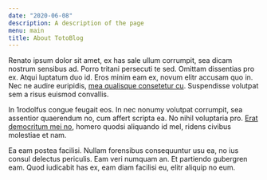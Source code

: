 ```yaml
---
date: "2020-06-08"
description: A description of the page
menu: main
title: About TotoBlog
---
```


Renato ipsum dolor sit amet, ex has sale ullum corrumpit, sea dicam nostrum sensibus ad. Porro tritani persecuti te sed. Omittam dissentias pro ex. Atqui luptatum duo id. Eros minim eam ex, novum elitr accusam quo in. Nec ne audire euripidis, [mea qualisque consetetur cu](https://example.com). Suspendisse volutpat sem a risus euismod convallis.

In 1rodolfus congue feugait eos. In nec nonumy volutpat corrumpit, sea assentior quaerendum no, cum affert scripta ea. No nihil voluptaria pro. [Erat democritum mei no](https://example.com), homero quodsi aliquando id mel, ridens civibus molestiae et nam.

Ea eam postea facilisi. Nullam forensibus consequuntur usu ea, no ius consul delectus periculis. Eam veri numquam an. Et partiendo gubergren eam. Quod iudicabit has ex, eam diam facilisi eu, elitr aliquip no eum.
